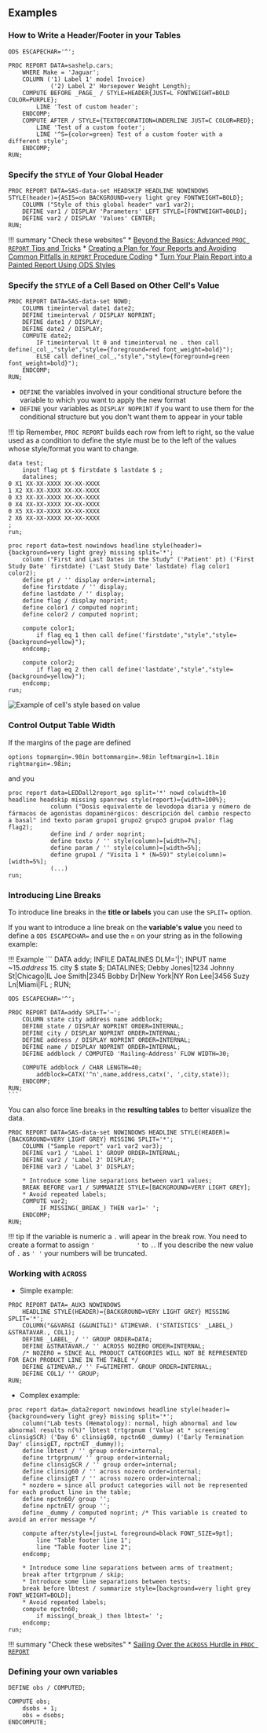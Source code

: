 ## Examples

### How to Write a Header/Footer in your Tables

```
ODS ESCAPECHAR='^';

PROC REPORT DATA=sashelp.cars;
	WHERE Make = 'Jaguar';
	COLUMN ('1) Label 1' model Invoice)
			('2) Label 2' Horsepower Weight Length);
	COMPUTE BEFORE _PAGE_ / STYLE=HEADER{JUST=L FONTWEIGHT=BOLD COLOR=PURPLE};
		LINE 'Test of custom header';
	ENDCOMP;
	COMPUTE AFTER / STYLE={TEXTDECORATION=UNDERLINE JUST=C COLOR=RED};
		LINE 'Test of a custom footer';
		LINE '^S={color=green} Test of a custom footer with a different style';
	ENDCOMP;
RUN;
```

### Specify the `STYLE` of Your Global Header

```
PROC REPORT DATA=SAS-data-set HEADSKIP HEADLINE NOWINDOWS STYLE(header)={ASIS=on BACKGROUND=very light grey FONTWEIGHT=BOLD};
	COLUMN ("Style of this global header" var1 var2);
	DEFINE var1 / DISPLAY 'Parameters' LEFT STYLE=[FONTWEIGHT=BOLD];
	DEFINE var2 / DISPLAY 'Values' CENTER;
RUN;
```

!!! summary "Check these websites"
    * [Beyond the Basics: Advanced `PROC REPORT` Tips and Tricks](http://support.sas.com/rnd/papers/sgf07/sgf2007-report.pdf)
    * [Creating a Plan for Your Reports and Avoiding Common Pitfalls in `REPORT` Procedure Coding](http://support.sas.com/resources/papers/proceedings13/366-2013.pdf)
    * [Turn Your Plain Report into a Painted Report Using ODS Styles](http://support.sas.com/resources/papers/proceedings10/133-2010.pdf)

### Specify the `STYLE` of a Cell Based on Other Cell's Value

```
PROC REPORT DATA=SAS-data-set NOWD;
	COLUMN timeinterval date1 date2;
	DEFINE timeinterval / DISPLAY NOPRINT; 
	DEFINE date1 / DISPLAY;
	DEFINE date2 / DISPLAY;
	COMPUTE date2;
		IF timeinterval lt 0 and timeinterval ne . then call define(_col_,"style","style={foreground=red font_weight=bold}");
		ELSE call define(_col_,"style","style={foreground=green font_weight=bold}");
	ENDCOMP;
RUN;
```

* `DEFINE` the variables involved in your conditional structure before the variable to which you want to apply the new format 
* `DEFINE` your variables as `DISPLAY NOPRINT` if you want to use them for the conditional structure but you don't want them to appear in your table

!!! tip
    Remember, `PROC REPORT` builds each row from left to right, so the value used as a condition to define the style must be to the left of the values whose style/format you want to change. 
    
```
data test;
	input flag pt $ firstdate $ lastdate $ ;
	datalines;
0 X1 XX-XX-XXXX XX-XX-XXXX
1 X2 XX-XX-XXXX XX-XX-XXXX
0 X3 XX-XX-XXXX XX-XX-XXXX
0 X4 XX-XX-XXXX XX-XX-XXXX
0 X5 XX-XX-XXXX XX-XX-XXXX
2 X6 XX-XX-XXXX XX-XX-XXXX
;
run;

proc report data=test nowindows headline style(header)={background=very light grey} missing split='*';
	column ("First and Last Dates in the Study" ('Patient' pt) ('First Study Date' firstdate) ('Last Study Date' lastdate) flag color1 color2);
	define pt / '' display order=internal;
	define firstdate / '' display;
	define lastdate / '' display;
	define flag / display noprint;
	define color1 / computed noprint;
	define color2 / computed noprint;

    compute color1;
        if flag eq 1 then call define('firstdate',"style","style={background=yellow}");
    endcomp;

    compute color2;
        if flag eq 2 then call define('lastdate',"style","style={background=yellow}");
    endcomp;
run;
```

![Example of cell's style based on value](../images/proc-report-style-cell.png "Example of cell's style based on value")

### Control Output Table Width

If the margins of the page are defined

```
options topmargin=.98in bottommargin=.98in leftmargin=1.18in rightmargin=.98in;
```

and you 

```
proc report data=LEDDall2report_ago split='*' nowd colwidth=10 headline headskip missing spanrows style(report)={width=100%};
			column ("Dosis equivalente de levodopa diaria y número de fármacos de agonistas dopaminérgicos: descripción del cambio respecto a basal" ind texto param grupo1 grupo2 grupo3 grupo4 pvalor flag flag2);
			define ind / order noprint;
			define texto / '' style(column)=[width=7%];
			define param / '' style(column)=[width=5%];
			define grupo1 / "Visita 1 * (N=59)" style(column)=[width=5%];
			(...)
run;
``` 

### Introducing Line Breaks

To introduce line breaks in the **title or labels** you can use the `SPLIT=` option.

If you want to introduce a line break on the **variable's value** you need to define a `ODS ESCAPECHAR=` and use the `n` on your string as in the following example:

!!! Example
    ```
	DATA addy;
		INFILE DATALINES DLM='|';
		INPUT name ~$15. address ~$15. city $ state $;
		DATALINES;
	Debby Jones|1234 Johnny St|Chicago|IL
	Joe Smith|2345 Bobby Dr|New York|NY
	Ron Lee|3456 Suzy Ln|Miami|FL
	;
	RUN;

	ODS ESCAPECHAR='^';

	PROC REPORT DATA=addy SPLIT='~';
		COLUMN state city address name addblock;
		DEFINE state / DISPLAY NOPRINT ORDER=INTERNAL;
		DEFINE city / DISPLAY NOPRINT ORDER=INTERNAL;
		DEFINE address / DISPLAY NOPRINT ORDER=INTERNAL;
		DEFINE name / DISPLAY NOPRINT ORDER=INTERNAL;
		DEFINE addblock / COMPUTED 'Mailing~Address' FLOW WIDTH=30;

		COMPUTE addblock / CHAR LENGTH=40;
			addblock=CATX('^n',name,address,catx(', ',city,state));
		ENDCOMP;
	RUN;
    ```

You can also force line breaks in the **resulting tables** to better visualize the data.

```
PROC REPORT DATA=SAS-data-set NOWINDOWS HEADLINE STYLE(HEADER)={BACKGROUND=VERY LIGHT GREY} MISSING SPLIT='*';
	COLUMN ("Sample report" var1 var2 var3);
	DEFINE var1 / 'Label 1' GROUP ORDER=INTERNAL;
	DEFINE var2 / 'Label 2' DISPLAY;
	DEFINE var3 / 'Label 3' DISPLAY;

	* Introduce some line separations between var1 values;
	BREAK BEFORE var1 / SUMMARIZE STYLE=[BACKGROUND=VERY LIGHT GREY];
	* Avoid repeated labels;
	COMPUTE var2;
		 IF MISSING(_BREAK_) THEN var1=' ';
	ENDCOMP;
RUN;
```

!!! tip
    If the variable is numeric a `.` will apear in the break row. You need to create a format to assign `'            '` to `.`.
    If you describe the new value of `.` as `' '` your numbers will be truncated.
       
### Working with `ACROSS`

* Simple example:

```
PROC REPORT DATA=_AUX3 NOWINDOWS  
	HEADLINE STYLE(HEADER)={BACKGROUND=VERY LIGHT GREY} MISSING SPLIT='*';
	COLUMN("&&VAR&I (&&UNIT&I)" &TIMEVAR. ('STATISTICS' _LABEL_) &STRATAVAR., COL1);
	DEFINE _LABEL_ / '' GROUP ORDER=DATA;
	DEFINE &STRATAVAR./ '' ACROSS NOZERO ORDER=INTERNAL;
	/* NOZERO = SINCE ALL PRODUCT CATEGORIES WILL NOT BE REPRESENTED FOR EACH PRODUCT LINE IN THE TABLE */
	DEFINE &TIMEVAR./ '' F=&TIMEFMT. GROUP ORDER=INTERNAL; 
	DEFINE COL1/ '' GROUP;
RUN;
```

* Complex example:

```
proc report data=_data2report nowindows headline style(header)={background=very light grey} missing split='*';
	column("Lab tests (Hematology): normal, high abnormal and low abnormal results n(%)" lbtest trtgrpnum ('Value at * screening' clinsigSCR) ('Day 6' clinsig60, npctn60 _dummy) ('Early Termination Day' clinsigET, npctnET _dummy));
	define lbtest / '' group order=internal;
	define trtgrpnum/ '' group order=internal;
	define clinsigSCR / '' group order=internal;
	define clinsig60 / '' across nozero order=internal;
	define clinsigET / '' across nozero order=internal;
	* nozdero = since all product categories will not be represented for each product line in the table;
	define npctn60/ group '';
	define npctnET/ group '';
	define _dummy / computed noprint; /* This variable is created to avoid an error message */

	compute after/style=[just=L foreground=black FONT_SIZE=9pt];
		line "Table footer line 1";
		line "Table footer line 2";
	endcomp;

	* Introduce some line separations between arms of treatment;
	break after trtgrpnum / skip;
	* Introduce some line separations between tests;
	break before lbtest / summarize style=[background=very light grey FONT_WEIGHT=BOLD];
	* Avoid repeated labels;
	compute npctn60;
		if missing(_break_) then lbtest=' ';
	endcomp;
run;
```

!!! summary "Check these websites"
    * [Sailing Over the `ACROSS` Hurdle in `PROC REPORT`](https://www.sas.com/content/dam/SAS/support/en/technical-papers/SAS388-2014.pdf)
    
### Defining your own variables

```
DEFINE obs / COMPUTED; 

COMPUTE obs;
	dsobs + 1;
	obs = dsobs;
ENDCOMPUTE;
```
